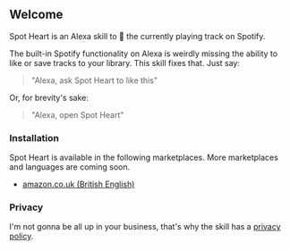 ## Welcome

Spot Heart is an Alexa skill to 💚 the currently playing track on Spotify.

The built-in Spotify functionality on Alexa is weirdly missing the ability to like or save tracks to your library. This skill fixes that. Just say:

> "Alexa, ask Spot Heart to like this"

Or, for brevity's sake:

> "Alexa, open Spot Heart"

### Installation

Spot Heart is available in the following marketplaces. More marketplaces and languages are coming soon.

* [amazon.co.uk (British English)](https://www.amazon.co.uk/dp/B087P98VJY/)

### Privacy

I'm not gonna be all up in your business, that's why the skill has a [privacy policy](./privacy.md).
